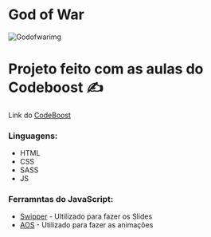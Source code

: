 # God of War
![Godofwarimg](https://user-images.githubusercontent.com/106342952/204159986-c653a122-f633-4d03-8ddf-d918ccff3d1d.png)

<h1>Projeto feito com as aulas do Codeboost ✍️ </h1>

Link do [CodeBoost](https://www.youtube.com/@cursocodeboost)

### Linguagens:
* HTML
* CSS
* SASS
* JS

### Ferramntas do JavaScript: 
* [Swipper](https://swiperjs.com/) - Ultilizado para fazer os Slides
* [AOS](https://michalsnik.github.io/aos/) - Utilizado para fazer as animaçôes